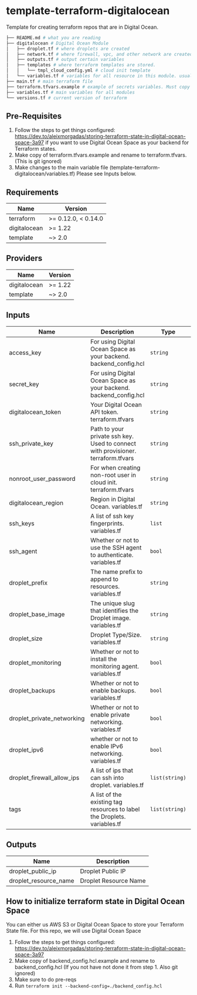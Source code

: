 # template-terraform-digitalocean
Template for creating terraform repos that are in Digital Ocean.

```bash
├── README.md # what you are reading
├── digitalocean # Digital Ocean Module
│   ├── droplet.tf # where droplets are created
│   ├── network.tf # where firewall, vpc, and other network are created
│   ├── outputs.tf # output certain variables
│   ├── templates # where terraform templates are stored.
│   │   └── tmpl_cloud_config.yml # cloud init template
│   └── variables.tf # variables for all resource in this module. usually not set and passed from main.tf
├── main.tf # main terraform file
├── terraform.tfvars.example # example of secrets variables. Must copy and rename to terraform.tfvars
├── variables.tf # main variables for all modules
└── versions.tf # current version of terraform
```

## Pre-Requisites
1. Follow the steps to get things configured: https://dev.to/aleixmorgadas/storing-terraform-state-in-digital-ocean-space-3a97 if you want to use Digital Ocean Space as your backend for Terraform states.
2. Make copy of terraform.tfvars.example and rename to terraform.tfvars. (This is git ignored)
3. Make changes to the main variable file (template-terraform-digitalocean/variables.tf) Please see Inputs below.

## Requirements

| Name | Version |
|------|---------|
| terraform | >= 0.12.0, < 0.14.0 |
| digitalocean | >= 1.22 |
| template | ~> 2.0 |

## Providers

| Name | Version |
|------|---------|
| digitalocean | >= 1.22 |
| template | ~> 2.0 |

## Inputs

| Name | Description | Type | Default | Required |
|------|-------------|------|---------|:--------:|
| access_key | For using Digital Ocean Space as your backend. backend_config.hcl | `string` | `null` | no |
| secret_key | For using Digital Ocean Space as your backend. backend_config.hcl | `string` | `null` | no |
| digitalocean_token | Your Digital Ocean API token. terraform.tfvars | `string` | `null` | yes |
| ssh_private_key | Path to your private ssh key. Used to connect with provisioner. terraform.tfvars | `string` | `null` | yes |
| nonroot_user_password | For when creating non-root user in cloud init. terraform.tfvars | `string` | `null` | yes |
| digitalocean_region | Region in Digital Ocean. variables.tf | `string` | `sfo2` | yes |
| ssh_keys | A list of ssh key fingerprints. variables.tf | `list` | `null` | yes |
| ssh_agent | Whether or not to use the SSH agent to authenticate. variables.tf | `bool` | `false` | yes |
| droplet_prefix | The name prefix to append to resources. variables.tf | `string` | `droplet` | yes |
| droplet_base_image | The unique slug that identifies the Droplet image. variables.tf | `string` | `ubuntu-18-04-x64` | yes |
| droplet_size | Droplet Type/Size. variables.tf | `string` | `s-2vcpu-2gb` | yes |
| droplet_monitoring | Whether or not to install the monitoring agent. variables.tf | `bool` | `true` | yes |
| droplet_backups | Whether or not to enable backups. variables.tf | `bool` | `true` | yes |
| droplet_private_networking | Whether or not to enable private networking. variables.tf | `bool` | `false` | yes |
| droplet_ipv6 | whether or not to enable IPv6 networking. variables.tf | `bool` | `false` | yes |
| droplet_firewall_allow_ips | A list of ips that can ssh into droplet. variables.tf | `list(string)` | `null` | yes |
| tags | A list of the existing tag resources to label the Droplets. variables.tf | `list(string)` | `["project:droplettest", "env:dev"]` | yes |

## Outputs

| Name | Description |
|------|-------------|
| droplet_public_ip | Droplet Public IP |
| droplet_resource_name | Droplet Resource Name |

## How to initialize terraform state in Digital Ocean Space
You can either us AWS S3 or Digital Ocean Space to store your Terraform State file. For this repo, we will use Digital Ocean Space

1. Follow the steps to get things configured: https://dev.to/aleixmorgadas/storing-terraform-state-in-digital-ocean-space-3a97
2. Make copy of backend_config.hcl.example and rename to backend_config.hcl (If you not have not done it from step 1. Also git ignored)
3. Make sure to do pre-reqs
4. Run `terraform init --backend-config=./backend_config.hcl`
